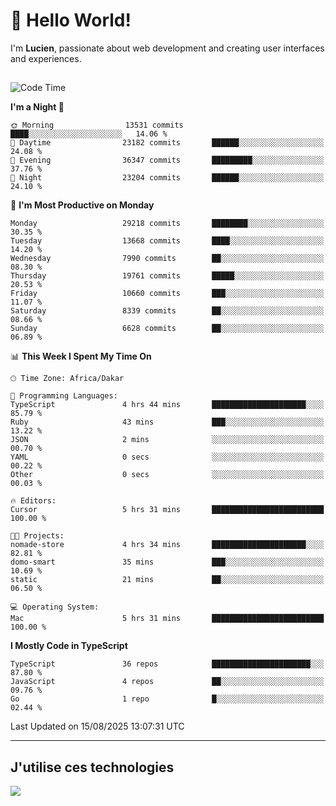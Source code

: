 # 👋 Hello World!

I'm **Lucien**, passionate about web development and creating user interfaces and experiences.

##

<!--START_SECTION:waka-->
![Code Time](http://img.shields.io/badge/Code%20Time-3%2C603%20hrs%2054%20mins-blue)

**I'm a Night 🦉** 

```text
🌞 Morning                13531 commits       ████░░░░░░░░░░░░░░░░░░░░░   14.06 % 
🌆 Daytime                23182 commits       ██████░░░░░░░░░░░░░░░░░░░   24.08 % 
🌃 Evening                36347 commits       █████████░░░░░░░░░░░░░░░░   37.76 % 
🌙 Night                  23204 commits       ██████░░░░░░░░░░░░░░░░░░░   24.10 % 
```
📅 **I'm Most Productive on Monday** 

```text
Monday                   29218 commits       ████████░░░░░░░░░░░░░░░░░   30.35 % 
Tuesday                  13668 commits       ████░░░░░░░░░░░░░░░░░░░░░   14.20 % 
Wednesday                7990 commits        ██░░░░░░░░░░░░░░░░░░░░░░░   08.30 % 
Thursday                 19761 commits       █████░░░░░░░░░░░░░░░░░░░░   20.53 % 
Friday                   10660 commits       ███░░░░░░░░░░░░░░░░░░░░░░   11.07 % 
Saturday                 8339 commits        ██░░░░░░░░░░░░░░░░░░░░░░░   08.66 % 
Sunday                   6628 commits        ██░░░░░░░░░░░░░░░░░░░░░░░   06.89 % 
```


📊 **This Week I Spent My Time On** 

```text
🕑︎ Time Zone: Africa/Dakar

💬 Programming Languages: 
TypeScript               4 hrs 44 mins       █████████████████████░░░░   85.79 % 
Ruby                     43 mins             ███░░░░░░░░░░░░░░░░░░░░░░   13.22 % 
JSON                     2 mins              ░░░░░░░░░░░░░░░░░░░░░░░░░   00.70 % 
YAML                     0 secs              ░░░░░░░░░░░░░░░░░░░░░░░░░   00.22 % 
Other                    0 secs              ░░░░░░░░░░░░░░░░░░░░░░░░░   00.03 % 

🔥 Editors: 
Cursor                   5 hrs 31 mins       █████████████████████████   100.00 % 

🐱‍💻 Projects: 
nomade-store             4 hrs 34 mins       █████████████████████░░░░   82.81 % 
domo-smart               35 mins             ███░░░░░░░░░░░░░░░░░░░░░░   10.69 % 
static                   21 mins             ██░░░░░░░░░░░░░░░░░░░░░░░   06.50 % 

💻 Operating System: 
Mac                      5 hrs 31 mins       █████████████████████████   100.00 % 
```

**I Mostly Code in TypeScript** 

```text
TypeScript               36 repos            ██████████████████████░░░   87.80 % 
JavaScript               4 repos             ██░░░░░░░░░░░░░░░░░░░░░░░   09.76 % 
Go                       1 repo              █░░░░░░░░░░░░░░░░░░░░░░░░   02.44 % 
```




 Last Updated on 15/08/2025 13:07:31 UTC
<!--END_SECTION:waka-->
---

## J'utilise ces technologies

<p align="left">
  <a href="https://skillicons.dev">
    <img src="https://skillicons.dev/icons?i=ts,js,go,ruby,css,scss,tailwind,react,vite,nextjs,docker,figma,ableton" />
  </a>
</p>

